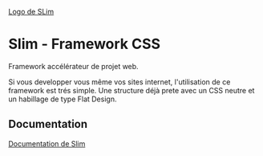 [Logo de SLim](http://slim-css.com/img/logo-slim-badge.png "Logo de Slim")

Slim - Framework CSS
====================

Framework accélérateur de projet web.

Si vous developper vous même vos sites internet, l'utilisation de ce framework est trés simple. Une structure déjà prete avec un CSS neutre et un habillage de type Flat Design.

Documentation
-------------

[Documentation de Slim](http://slim-css.com "Documentation de Slim")